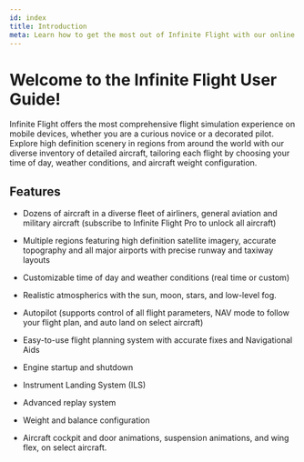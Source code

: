 ```yaml
---
id: index
title: Introduction
meta: Learn how to get the most out of Infinite Flight with our online documentation.
---
```




# Welcome to the Infinite Flight User Guide!

Infinite Flight offers the most comprehensive flight simulation experience on mobile devices, whether you are a curious novice or a decorated pilot. Explore high definition scenery in regions from around the world with our diverse inventory of detailed aircraft, tailoring each flight by choosing your time of day, weather conditions, and aircraft weight configuration.



## Features

- Dozens of aircraft in a diverse fleet of airliners, general aviation and military aircraft (subscribe to Infinite Flight Pro to unlock all aircraft)

  

- Multiple regions featuring high definition satellite imagery, accurate topography and all major airports with precise runway and taxiway layouts

  

- Customizable time of day and weather conditions (real time or custom)

  

- Realistic atmospherics with the sun, moon, stars, and low-level fog.

  

- Autopilot (supports control of all flight parameters, NAV mode to follow your flight plan, and auto land on select aircraft)

  

- Easy-to-use flight planning system with accurate fixes and Navigational Aids

  

- Engine startup and shutdown

  

- Instrument Landing System (ILS)

  

- Advanced replay system

  

- Weight and balance configuration

  

- Aircraft cockpit and door animations, suspension animations, and wing flex, on select aircraft.